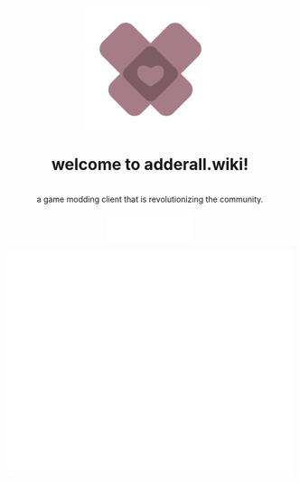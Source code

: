 <div align=center>

![](https://github.com/adderallwiki/.github/blob/c4b2a73c21fdde6250194ed6f3b630a7be81db4a/profile/adderall.png)

# welcome to adderall.wiki!

<br />
a game modding client that is revolutionizing the community.

<br />

<a href="https://discord.gg/BdrSMzEesp"><img src="https://github.com/adderallwiki/.github/blob/1d30c9ad18a0f9a906936872c71e39344f8f4c63/profile/images/svg/discordbadge.svg" width="150" height="50" alt="discord"></a>


<img src="https://raw.githubusercontent.com/adderallwiki/.github/main/profile/members.svg" width="800" height="400" alt="members">

</div>
